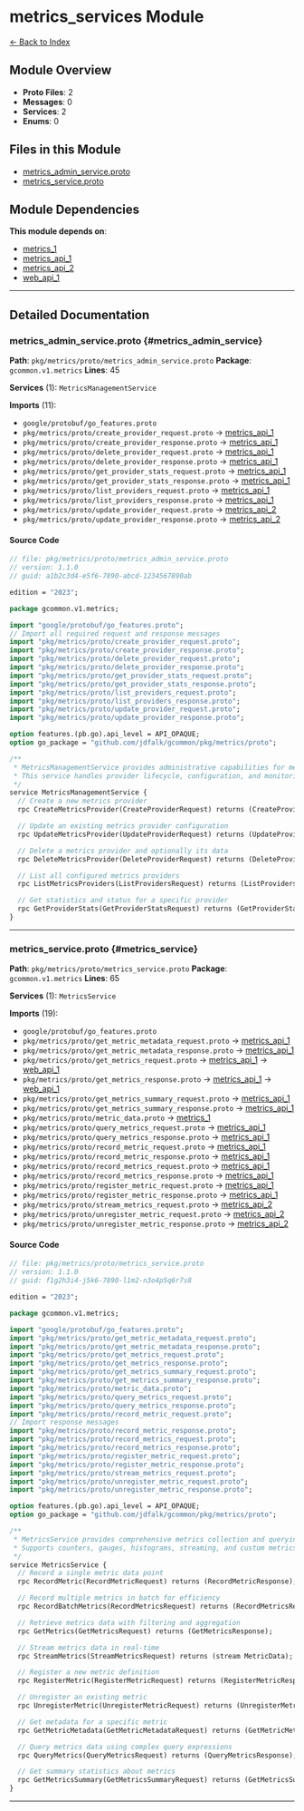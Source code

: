 # metrics_services Module

[← Back to Index](./index.md)

## Module Overview

- **Proto Files**: 2
- **Messages**: 0
- **Services**: 2
- **Enums**: 0

## Files in this Module

- [metrics_admin_service.proto](#metrics_admin_service)
- [metrics_service.proto](#metrics_service)

## Module Dependencies

**This module depends on**:

- [metrics_1](./metrics_1.md)
- [metrics_api_1](./metrics_api_1.md)
- [metrics_api_2](./metrics_api_2.md)
- [web_api_1](./web_api_1.md)

---

## Detailed Documentation

### metrics_admin_service.proto {#metrics_admin_service}

**Path**: `pkg/metrics/proto/metrics_admin_service.proto` **Package**:
`gcommon.v1.metrics` **Lines**: 45

**Services** (1): `MetricsManagementService`

**Imports** (11):

- `google/protobuf/go_features.proto`
- `pkg/metrics/proto/create_provider_request.proto` →
  [metrics_api_1](./metrics_api_1.md#create_provider_request)
- `pkg/metrics/proto/create_provider_response.proto` →
  [metrics_api_1](./metrics_api_1.md#create_provider_response)
- `pkg/metrics/proto/delete_provider_request.proto` →
  [metrics_api_1](./metrics_api_1.md#delete_provider_request)
- `pkg/metrics/proto/delete_provider_response.proto` →
  [metrics_api_1](./metrics_api_1.md#delete_provider_response)
- `pkg/metrics/proto/get_provider_stats_request.proto` →
  [metrics_api_1](./metrics_api_1.md#get_provider_stats_request)
- `pkg/metrics/proto/get_provider_stats_response.proto` →
  [metrics_api_1](./metrics_api_1.md#get_provider_stats_response)
- `pkg/metrics/proto/list_providers_request.proto` →
  [metrics_api_1](./metrics_api_1.md#list_providers_request)
- `pkg/metrics/proto/list_providers_response.proto` →
  [metrics_api_1](./metrics_api_1.md#list_providers_response)
- `pkg/metrics/proto/update_provider_request.proto` →
  [metrics_api_2](./metrics_api_2.md#update_provider_request)
- `pkg/metrics/proto/update_provider_response.proto` →
  [metrics_api_2](./metrics_api_2.md#update_provider_response)

#### Source Code

```protobuf
// file: pkg/metrics/proto/metrics_admin_service.proto
// version: 1.1.0
// guid: a1b2c3d4-e5f6-7890-abcd-1234567890ab

edition = "2023";

package gcommon.v1.metrics;

import "google/protobuf/go_features.proto";
// Import all required request and response messages
import "pkg/metrics/proto/create_provider_request.proto";
import "pkg/metrics/proto/create_provider_response.proto";
import "pkg/metrics/proto/delete_provider_request.proto";
import "pkg/metrics/proto/delete_provider_response.proto";
import "pkg/metrics/proto/get_provider_stats_request.proto";
import "pkg/metrics/proto/get_provider_stats_response.proto";
import "pkg/metrics/proto/list_providers_request.proto";
import "pkg/metrics/proto/list_providers_response.proto";
import "pkg/metrics/proto/update_provider_request.proto";
import "pkg/metrics/proto/update_provider_response.proto";

option features.(pb.go).api_level = API_OPAQUE;
option go_package = "github.com/jdfalk/gcommon/pkg/metrics/proto";

/**
 * MetricsManagementService provides administrative capabilities for metrics providers.
 * This service handles provider lifecycle, configuration, and monitoring.
 */
service MetricsManagementService {
  // Create a new metrics provider
  rpc CreateMetricsProvider(CreateProviderRequest) returns (CreateProviderResponse);

  // Update an existing metrics provider configuration
  rpc UpdateMetricsProvider(UpdateProviderRequest) returns (UpdateProviderResponse);

  // Delete a metrics provider and optionally its data
  rpc DeleteMetricsProvider(DeleteProviderRequest) returns (DeleteProviderResponse);

  // List all configured metrics providers
  rpc ListMetricsProviders(ListProvidersRequest) returns (ListProvidersResponse);

  // Get statistics and status for a specific provider
  rpc GetProviderStats(GetProviderStatsRequest) returns (GetProviderStatsResponse);
}

```

---

### metrics_service.proto {#metrics_service}

**Path**: `pkg/metrics/proto/metrics_service.proto` **Package**:
`gcommon.v1.metrics` **Lines**: 65

**Services** (1): `MetricsService`

**Imports** (19):

- `google/protobuf/go_features.proto`
- `pkg/metrics/proto/get_metric_metadata_request.proto` →
  [metrics_api_1](./metrics_api_1.md#get_metric_metadata_request)
- `pkg/metrics/proto/get_metric_metadata_response.proto` →
  [metrics_api_1](./metrics_api_1.md#get_metric_metadata_response)
- `pkg/metrics/proto/get_metrics_request.proto` →
  [metrics_api_1](./metrics_api_1.md#get_metrics_request) →
  [web_api_1](./web_api_1.md#get_metrics_request)
- `pkg/metrics/proto/get_metrics_response.proto` →
  [metrics_api_1](./metrics_api_1.md#get_metrics_response) →
  [web_api_1](./web_api_1.md#get_metrics_response)
- `pkg/metrics/proto/get_metrics_summary_request.proto` →
  [metrics_api_1](./metrics_api_1.md#get_metrics_summary_request)
- `pkg/metrics/proto/get_metrics_summary_response.proto` →
  [metrics_api_1](./metrics_api_1.md#get_metrics_summary_response)
- `pkg/metrics/proto/metric_data.proto` →
  [metrics_1](./metrics_1.md#metric_data)
- `pkg/metrics/proto/query_metrics_request.proto` →
  [metrics_api_1](./metrics_api_1.md#query_metrics_request)
- `pkg/metrics/proto/query_metrics_response.proto` →
  [metrics_api_1](./metrics_api_1.md#query_metrics_response)
- `pkg/metrics/proto/record_metric_request.proto` →
  [metrics_api_1](./metrics_api_1.md#record_metric_request)
- `pkg/metrics/proto/record_metric_response.proto` →
  [metrics_api_1](./metrics_api_1.md#record_metric_response)
- `pkg/metrics/proto/record_metrics_request.proto` →
  [metrics_api_1](./metrics_api_1.md#record_metrics_request)
- `pkg/metrics/proto/record_metrics_response.proto` →
  [metrics_api_1](./metrics_api_1.md#record_metrics_response)
- `pkg/metrics/proto/register_metric_request.proto` →
  [metrics_api_1](./metrics_api_1.md#register_metric_request)
- `pkg/metrics/proto/register_metric_response.proto` →
  [metrics_api_1](./metrics_api_1.md#register_metric_response)
- `pkg/metrics/proto/stream_metrics_request.proto` →
  [metrics_api_2](./metrics_api_2.md#stream_metrics_request)
- `pkg/metrics/proto/unregister_metric_request.proto` →
  [metrics_api_2](./metrics_api_2.md#unregister_metric_request)
- `pkg/metrics/proto/unregister_metric_response.proto` →
  [metrics_api_2](./metrics_api_2.md#unregister_metric_response)

#### Source Code

```protobuf
// file: pkg/metrics/proto/metrics_service.proto
// version: 1.1.0
// guid: f1g2h3i4-j5k6-7890-l1m2-n3o4p5q6r7s8

edition = "2023";

package gcommon.v1.metrics;

import "google/protobuf/go_features.proto";
import "pkg/metrics/proto/get_metric_metadata_request.proto";
import "pkg/metrics/proto/get_metric_metadata_response.proto";
import "pkg/metrics/proto/get_metrics_request.proto";
import "pkg/metrics/proto/get_metrics_response.proto";
import "pkg/metrics/proto/get_metrics_summary_request.proto";
import "pkg/metrics/proto/get_metrics_summary_response.proto";
import "pkg/metrics/proto/metric_data.proto";
import "pkg/metrics/proto/query_metrics_request.proto";
import "pkg/metrics/proto/query_metrics_response.proto";
import "pkg/metrics/proto/record_metric_request.proto";
// Import response messages
import "pkg/metrics/proto/record_metric_response.proto";
import "pkg/metrics/proto/record_metrics_request.proto";
import "pkg/metrics/proto/record_metrics_response.proto";
import "pkg/metrics/proto/register_metric_request.proto";
import "pkg/metrics/proto/register_metric_response.proto";
import "pkg/metrics/proto/stream_metrics_request.proto";
import "pkg/metrics/proto/unregister_metric_request.proto";
import "pkg/metrics/proto/unregister_metric_response.proto";

option features.(pb.go).api_level = API_OPAQUE;
option go_package = "github.com/jdfalk/gcommon/pkg/metrics/proto";

/**
 * MetricsService provides comprehensive metrics collection and querying capabilities.
 * Supports counters, gauges, histograms, streaming, and custom metrics aggregation.
 */
service MetricsService {
  // Record a single metric data point
  rpc RecordMetric(RecordMetricRequest) returns (RecordMetricResponse);

  // Record multiple metrics in batch for efficiency
  rpc RecordBatchMetrics(RecordMetricsRequest) returns (RecordMetricsResponse);

  // Retrieve metrics data with filtering and aggregation
  rpc GetMetrics(GetMetricsRequest) returns (GetMetricsResponse);

  // Stream metrics data in real-time
  rpc StreamMetrics(StreamMetricsRequest) returns (stream MetricData);

  // Register a new metric definition
  rpc RegisterMetric(RegisterMetricRequest) returns (RegisterMetricResponse);

  // Unregister an existing metric
  rpc UnregisterMetric(UnregisterMetricRequest) returns (UnregisterMetricResponse);

  // Get metadata for a specific metric
  rpc GetMetricMetadata(GetMetricMetadataRequest) returns (GetMetricMetadataResponse);

  // Query metrics data using complex query expressions
  rpc QueryMetrics(QueryMetricsRequest) returns (QueryMetricsResponse);

  // Get summary statistics about metrics
  rpc GetMetricsSummary(GetMetricsSummaryRequest) returns (GetMetricsSummaryResponse);
}

```

---
